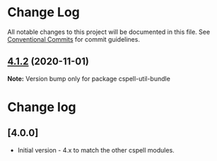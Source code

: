 # Change Log

All notable changes to this project will be documented in this file.
See [Conventional Commits](https://conventionalcommits.org) for commit guidelines.

## [4.1.2](https://github.com/streetsidesoftware/cspell/compare/cspell-util-bundle@4.1.1...cspell-util-bundle@4.1.2) (2020-11-01)

**Note:** Version bump only for package cspell-util-bundle





# Change log

## [4.0.0]
* Initial version - 4.x to match the other cspell modules.

